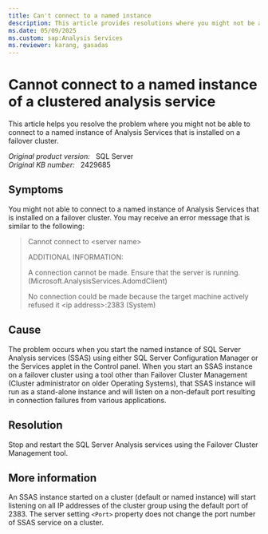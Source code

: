 ```yaml
---
title: Can't connect to a named instance
description: This article provides resolutions where you might not be able to connect to a named instance of Analysis Services that is installed on a failover cluster.
ms.date: 05/09/2025
ms.custom: sap:Analysis Services
ms.reviewer: karang, gasadas
---
```

# Cannot connect to a named instance of a clustered analysis service

This article helps you resolve the problem where you might not be able to connect to a named instance of Analysis Services that is installed on a failover cluster.

_Original product version:_ &nbsp; SQL Server    
_Original KB number:_ &nbsp; 2429685

## Symptoms

You might not able to connect to a named instance of Analysis Services that is installed on a failover cluster. You may receive an error message that is similar to the following:

> Cannot connect to \<server name>  
>
> ADDITIONAL INFORMATION:
>
> A connection cannot be made. Ensure that the server is running. (Microsoft.AnalysisServices.AdomdClient)
>
> No connection could be made because the target machine actively refused it \<ip address>:2383 (System)

## Cause

The problem occurs when you start the named instance of SQL Server Analysis services (SSAS) using either SQL Server Configuration Manager or the Services applet in the Control panel.
When you start an SSAS instance on a failover cluster using a tool other than Failover Cluster Management (Cluster administrator on older Operating Systems), that SSAS instance will run as a stand-alone instance and will listen on a non-default port resulting in connection failures from various applications.

## Resolution

Stop and restart the SQL Server Analysis services using the Failover Cluster Management tool.

## More information

An SSAS instance started on a cluster (default or named instance) will start listening on all IP addresses of the cluster group using the default port of 2383. The server setting `<Port>` property does not change the port number of SSAS service on a cluster.

